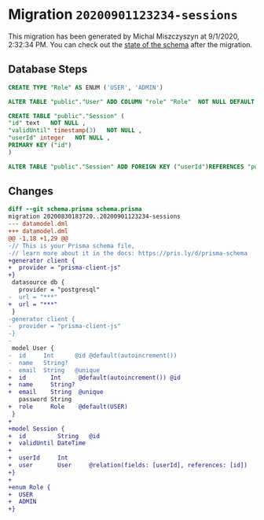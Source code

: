 # Migration `20200901123234-sessions`

This migration has been generated by Michal Miszczyszyn at 9/1/2020, 2:32:34 PM.
You can check out the [state of the schema](./schema.prisma) after the migration.

## Database Steps

```sql
CREATE TYPE "Role" AS ENUM ('USER', 'ADMIN')

ALTER TABLE "public"."User" ADD COLUMN "role" "Role"  NOT NULL DEFAULT E'USER'

CREATE TABLE "public"."Session" (
"id" text   NOT NULL ,
"validUntil" timestamp(3)   NOT NULL ,
"userId" integer   NOT NULL ,
PRIMARY KEY ("id")
)

ALTER TABLE "public"."Session" ADD FOREIGN KEY ("userId")REFERENCES "public"."User"("id") ON DELETE CASCADE ON UPDATE CASCADE
```

## Changes

```diff
diff --git schema.prisma schema.prisma
migration 20200830183720..20200901123234-sessions
--- datamodel.dml
+++ datamodel.dml
@@ -1,18 +1,29 @@
-// This is your Prisma schema file,
-// learn more about it in the docs: https://pris.ly/d/prisma-schema
+generator client {
+  provider = "prisma-client-js"
+}
 datasource db {
   provider = "postgresql"
-  url = "***"
+  url = "***"
 }
-generator client {
-  provider = "prisma-client-js"
-}
-
 model User {
-  id     Int      @id @default(autoincrement())
-  name   String?
-  email  String   @unique
+  id       Int     @default(autoincrement()) @id
+  name     String?
+  email    String  @unique
   password String
+  role     Role    @default(USER)
 }
+
+model Session {
+  id         String   @id
+  validUntil DateTime
+
+  userId     Int
+  user       User     @relation(fields: [userId], references: [id])
+}
+
+enum Role {
+  USER
+  ADMIN
+}
```


